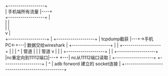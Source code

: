 +------------------+                                                
|  手机端所有流量  |----+                                         
+------------------+    |                                           
         |              |                      
         |              |                      
         v              |                      
+-------------------+   |                      +-------------------+ 
|    tcpdump截获    |---+->手机        PC<-+---| 数据交给wireshark | 
+-------------------+   |                  |   +-------------------+ 
         |              |                  |              ^
         |  管道        |                  |              |  管道
         v              |                  |              |
+-------------------+   |                  |   +-------------------+ 
|nc重定向到11112端口|---+                  +---| nc从11112端口读取 | 
+-------------------+                          +-------------------+ 
         |                                                ^
         |         adb forword 建立的 socket连接          |
         +------------------------------------------------+
